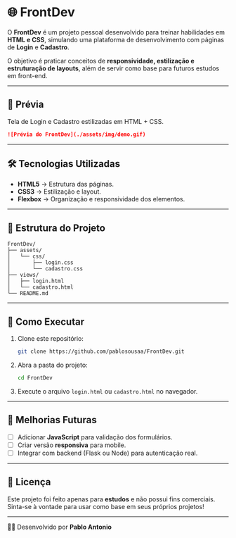# 🌐 FrontDev

O **FrontDev** é um projeto pessoal desenvolvido para treinar habilidades em **HTML e CSS**, simulando uma plataforma de desenvolvimento com páginas de **Login** e **Cadastro**.

O objetivo é praticar conceitos de **responsividade, estilização e estruturação de layouts**, além de servir como base para futuros estudos em front-end.

---

## 📸 Prévia

Tela de Login e Cadastro estilizadas em HTML + CSS.

```markdown
![Prévia do FrontDev](./assets/img/demo.gif)
```

---

## 🛠️ Tecnologias Utilizadas

* **HTML5** → Estrutura das páginas.
* **CSS3** → Estilização e layout.
* **Flexbox** → Organização e responsividade dos elementos.

---

## 📂 Estrutura do Projeto

```
FrontDev/
├── assets/
│   └── css/
│       ├── login.css
│       └── cadastro.css
├── views/
│   ├── login.html
│   └── cadastro.html
└── README.md
```

---

## 🚀 Como Executar

1. Clone este repositório:

   ```bash
   git clone https://github.com/pablosousaa/FrontDev.git
   ```
2. Abra a pasta do projeto:

   ```bash
   cd FrontDev
   ```
3. Execute o arquivo `login.html` ou `cadastro.html` no navegador.

---

## 📌 Melhorias Futuras

* [ ] Adicionar **JavaScript** para validação dos formulários.
* [ ] Criar versão **responsiva** para mobile.
* [ ] Integrar com backend (Flask ou Node) para autenticação real.

---

## 📄 Licença

Este projeto foi feito apenas para **estudos** e não possui fins comerciais.
Sinta-se à vontade para usar como base em seus próprios projetos!

---

👨‍💻 Desenvolvido por **Pablo Antonio**
